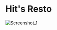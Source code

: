 # Hit's Resto

![Screenshot_1](https://user-images.githubusercontent.com/59431918/90327094-4d2e1c00-dfba-11ea-98e3-1a8ffb13d3af.jpg)
